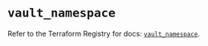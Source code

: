 # `vault_namespace`

Refer to the Terraform Registry for docs: [`vault_namespace`](https://registry.terraform.io/providers/hashicorp/vault/5.2.1/docs/resources/namespace).
